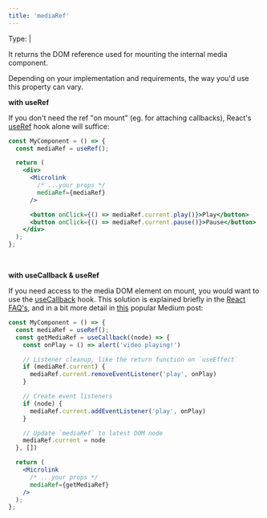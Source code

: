 ```yaml
---
title: 'mediaRef'
---
```


Type: <TypeContainer><Type children='<object>'/> | <Type children='<function>'/></TypeContainer>

It returns the DOM reference used for mounting the internal media component.

Depending on your implementation and requirements, the way you'd use this property can vary.

**with useRef**

If you don't need the ref "on mount" (eg. for attaching callbacks), React's [useRef](https://reactjs.org/docs/hooks-reference.html#useref) hook alone will suffice:

```jsx
const MyComponent = () => {
  const mediaRef = useRef();

  return (
    <div>
      <Microlink
        /* ...your props */
        mediaRef={mediaRef}
      />

      <button onClick={() => mediaRef.current.play()}>Play</button>
      <button onClick={() => mediaRef.current.pause()}>Pause</button>
    </div>
  );
};
```

<br/>

**with useCallback & useRef**

If you need access to the media DOM element on mount, you would want to use the [useCallback](https://reactjs.org/docs/hooks-reference.html#usecallback) hook. This solution is explained briefly in the [React FAQ's](https://reactjs.org/docs/hooks-faq.html#how-can-i-measure-a-dom-node), and in a bit more detail in [this](https://medium.com/@teh_builder/ref-objects-inside-useeffect-hooks-eb7c15198780) popular Medium post:

```jsx
const MyComponent = () => {
  const mediaRef = useRef();
  const getMediaRef = useCallback((node) => {
    const onPlay = () => alert('video playing!')

    // Listener cleanup, like the return function on `useEffect`
    if (mediaRef.current) {
      mediaRef.current.removeEventListener('play', onPlay)
    }

    // Create event listeners
    if (node) {
      mediaRef.current.addEventListener('play', onPlay)
    }

    // Update `mediaRef` to latest DOM node
    mediaRef.current = node
  }, [])

  return (
    <Microlink
      /* ...your props */
      mediaRef={getMediaRef}
    />
  );
};
```
